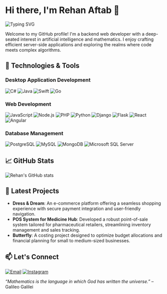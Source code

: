 # Hi there, I'm Rehan Aftab 👋

![Typing SVG](https://readme-typing-svg.herokuapp.com?font=Fira+Code&size=24&pause=1000&color=00FF00&width=435&lines=Backend+Web+Developer;AI+and+Math+Enthusiast)

Welcome to my GitHub profile! I'm a backend web developer with a deep-seated interest in artificial intelligence and mathematics. I enjoy crafting efficient server-side applications and exploring the realms where code meets complex algorithms.

## 🔧 Technologies & Tools

### Desktop Application Development
![C#](https://img.shields.io/badge/-C%23-239120?style=flat-square&logo=c-sharp&logoColor=white)
![Java](https://img.shields.io/badge/-Java-007396?style=flat-square&logo=java&logoColor=white)
![Swift](https://img.shields.io/badge/-Swift-FA7343?style=flat-square&logo=swift&logoColor=white)
![Go](https://img.shields.io/badge/-Go-00ADD8?style=flat-square&logo=go&logoColor=white)

### Web Development
![JavaScript](https://img.shields.io/badge/-JavaScript-F7DF1E?style=flat-square&logo=javascript&logoColor=black)
![Node.js](https://img.shields.io/badge/-Node.js-339933?style=flat-square&logo=node.js&logoColor=white)
![PHP](https://img.shields.io/badge/-PHP-777BB4?style=flat-square&logo=php&logoColor=white)
![Python](https://img.shields.io/badge/-Python-3776AB?style=flat-square&logo=python&logoColor=white)
![Django](https://img.shields.io/badge/-Django-092E20?style=flat-square&logo=django&logoColor=white)
![Flask](https://img.shields.io/badge/-Flask-000000?style=flat-square&logo=flask&logoColor=white)
![React](https://img.shields.io/badge/-React-61DAFB?style=flat-square&logo=react&logoColor=black)
![Angular](https://img.shields.io/badge/-Angular-DD0031?style=flat-square&logo=angular&logoColor=white)

### Database Management
![PostgreSQL](https://img.shields.io/badge/-PostgreSQL-336791?style=flat-square&logo=postgresql&logoColor=white)
![MySQL](https://img.shields.io/badge/-MySQL-4479A1?style=flat-square&logo=mysql&logoColor=white)
![MongoDB](https://img.shields.io/badge/-MongoDB-47A248?style=flat-square&logo=mongodb&logoColor=white)
![Microsoft SQL Server](https://img.shields.io/badge/-Microsoft%20SQL%20Server-CC2927?style=flat-square&logo=microsoft-sql-server&logoColor=white)

## 📈 GitHub Stats

![Rehan's GitHub stats](https://github-readme-stats.vercel.app/api?username=Utsho909&show_icons=true&theme=radical)

## 🧠 Latest Projects

- **Dress & Dream**: An e-commerce platform offering a seamless shopping experience with secure payment integration and user-friendly navigation.
- **POS System for Medicine Hub**: Developed a robust point-of-sale system tailored for pharmaceutical retailers, streamlining inventory management and sales tracking.
- **Butterfly**: A costing project designed to optimize budget allocations and financial planning for small to medium-sized businesses.

## 📫 Let's Connect

[![Email](https://img.shields.io/badge/Email-D14836?style=flat-square&logo=gmail&logoColor=white)](mailto:utsho909@gmail.com)
[![Instagram](https://img.shields.io/badge/Instagram-E4405F?style=flat-square&logo=instagram&logoColor=white)](https://instagram.com/iblameutsho)

*“Mathematics is the language in which God has written the universe.”* – Galileo Galilei
